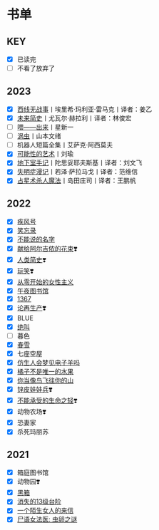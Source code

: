 # 书单 <!-- {docsify-ignore-all} -->

## KEY

- [x] 已读完
- [ ] 不看了放弃了

## 2023

- [x] [西线无战事](read/2023/09西线无战事)丨埃里希·玛利亚·雷马克丨译者：姜乙
- [x] [未来简史](read/2023/07未来简史)丨尤瓦尔·赫拉利丨译者：林俊宏
- [ ] [喂——出来](read/2023/06喂出来)丨星新一
- [ ] [涡虫](read/2023/05涡虫)丨山本文绪
- [ ] 机器人短篇全集丨艾萨克·阿西莫夫
- [x] [可能性的艺术](read/2023/02可能性的艺术.md)丨刘瑜
- [x] [地下室手记](read/2023/04地下室手记.md)丨陀思妥耶夫斯基丨译者：刘文飞
- [x] [失明症漫记](read/2023/03失明症漫记.md)丨若泽·萨拉马戈丨译者：范维信
- [x] [占星术杀人魔法](read/2023/01占星术杀人魔法)丨岛田庄司丨译者：王鹏帆

## 2022

- [x] [疾风号](read/2022/jifenghao)
- [x] [笑忘录](read/2022/xiaowanglu)
- [x] [不能说的名字](read/2022/bunengshuode)
- [x] [献给阿尔吉侬的花束](read/2022/xiangei)❣️
- [x] [人类简史](read/2022/renlei)❣️
- [x] [玩笑](read/2022/wanxiao)❣️
- [x] [从零开始的女性主义](read/2022/congling)
- [x] [午夜图书馆](read/2022/wuye)
- [x] [1367](read/2022/1367)
- [x] [论再生产](read/2022/lunzaishengchan)❣️
- [x] BLUE
- [x] [绝叫](read/2022/juejiao)
- [ ] 暮色
- [x] [春雪](read/2022/chunxue)
- [x] 七座空屋
- [x] [仿生人会梦见电子羊吗](read/2022/fangshengren)
- [x] [橘子不是唯一的水果](read/2022/juzi)
- [x] [你当像鸟飞往你的山](read/2022/nidang)
- [x] [锌皮娃娃兵](read/2022/xinpi)❣️
- [x] [不能承受的生命之轻](read/2022/bunengchengshou)❣️
- [x] 动物农场❣️
- [x] 恐妻家
- [x] 杀死玛丽苏

## 2021

- [x] 箱庭图书馆
- [x] 动物园❣️
- [x] [黑箱](read/2021/heixiang)
- [x] [消失的13级台阶](read/2021/xiaoshide)
- [x] [一个陌生女人的来信](read/2021/yigemosheng)
- [x] [尸语女法医: 虫卵之谜](read/2021/shiyu)